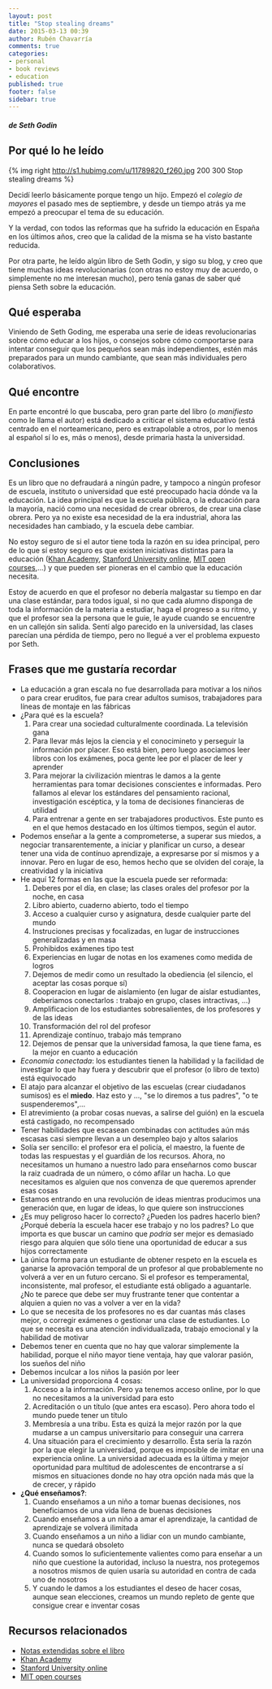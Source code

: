 ```yaml
---
layout: post
title: "Stop stealing dreams"
date: 2015-03-13 00:39
author: Rubén Chavarría
comments: true
categories: 
- personal
- book reviews
- education
published: true
footer: false
sidebar: true
---
```


##### de Seth Godin

## Por qué lo he leído

{% img right http://s1.hubimg.com/u/11789820_f260.jpg 200 300 Stop stealing dreams %}

Decidí leerlo básicamente porque tengo un hijo. Empezó el *colegio de mayores*
el pasado mes de septiembre, y desde un tiempo atrás ya me empezó a preocupar
el tema de su educación.

Y la verdad, con todos las reformas que ha sufrido la educación en España en
los últimos años, creo que la calidad de la misma se ha visto bastante reducida.

Por otra parte, he leído algún libro de Seth Godin, y sigo su blog, y creo que
tiene muchas ideas revolucionarias (con otras no estoy muy de acuerdo, o 
simplemente no me interesan mucho), pero tenía ganas de saber qué piensa Seth
sobre la educación.

<!-- more -->

## Qué esperaba

Viniendo de Seth Goding, me esperaba una serie de ideas revolucionarias sobre
cómo educar a los hijos, o consejos sobre cómo comportarse para intentar conseguir
que los pequeños sean más independientes, estén más preparados para un mundo
cambiante, que sean más individuales pero colaborativos.

## Qué encontre

En parte encontré lo que buscaba, pero gran parte del libro (o *manifiesto* como
le llama el autor) está dedicado a criticar el sistema educativo (está centrado
en el norteamericano, pero es extrapolable a otros, por lo menos al
español sí lo es, más o menos), desde primaria hasta la universidad.

## Conclusiones

Es un libro que no defraudará a ningún padre, y tampoco a ningún profesor de 
escuela, instituto o universidad que esté preocupado hacia dónde va la educación.
La idea principal es que la escuela pública, o la educación para la mayoría,
nació como una necesidad de crear obreros, de crear una clase obrera. Pero
ya no existe esa necesidad de la era industrial, ahora las necesidades han
cambiado, y la escuela debe cambiar.

No estoy seguro de si el autor tiene toda la razón en su idea principal, pero
de lo que sí estoy seguro es que existen iniciativas distintas para la educación
([Khan Academy], [Stanford University online], [MIT open courses],...) y que pueden ser pioneras
en el cambio que la educación necesita.

Estoy de acuerdo en que el profesor no debería malgastar su tiempo en dar una
clase estándar, para todos igual, si no que cada alumno disponga de toda la
información de la materia a estudiar, haga el progreso a su ritmo, y que el
profesor sea la persona que le guie, le ayude cuando se encuentre en un callejón
sin salida. Sentí algo parecido en la universidad, las clases parecían una
pérdida de tiempo, pero no llegué a ver el problema expuesto por Seth.

## Frases que me gustaría recordar

- La educación a gran escala no fue desarrollada para motivar a los niños o para crear eruditos, fue para crear adultos sumisos, trabajadores para líneas de montaje en las fábricas
- ¿Para qué es la escuela?
    1. Para crear una sociedad culturalmente coordinada. La televisión gana
    2. Para llevar más lejos la ciencia y el conocimineto y perseguir la información por placer. Eso está bien, pero luego asociamos leer libros con los exámenes, poca gente lee por el placer de leer y aprender
    3. Para mejorar la civilización mientras le damos a la gente herramientas para tomar decisiones conscientes e informadas. Pero fallamos al elevar los estándares del pensamiento racional, investigación escéptica, y la toma de decisiones financieras de utilidad
    4. Para entrenar a gente en ser trabajadores productivos. Este punto es en el que hemos destacado en los últimos tiempos, según el autor.
- Podemos enseñar a la gente a comprometerse, a superar sus miedos, a negociar transarentemente, a iniciar y planificar un curso, a desear tener una vida de contínuo aprendizaje, a expresarse por sí mismos y a innovar. Pero en lugar de eso, hemos hecho que se olviden del coraje, la creatividad y la iniciativa
- He aquí 12 formas en las que la escuela puede ser reformada:
    1. Deberes por el día, en clase; las clases orales del profesor por la noche, en casa
    2. Libro abierto, cuaderno abierto, todo el tiempo
    3. Acceso a cualquier curso y asignatura, desde cualquier parte del mundo
    4. Instruciones precisas y focalizadas, en lugar de instrucciones generalizadas y en masa
    5. Prohibidos exámenes tipo test
    6. Experiencias en lugar de notas en los examenes como medida de logros
    7. Dejemos de medir como un resultado la obediencia (el silencio, el aceptar las cosas porque sí)
    8. Cooperacion en lugar de aislamiento (en lugar de aislar estudiantes, deberiamos conectarlos : trabajo en grupo, clases intractivas, ...)
    9. Amplificacion de los estudiantes sobresalientes, de los profesores y de las ideas
    10. Transformación del rol del profesor
    11. Aprendizaje contínuo, trabajo más temprano
    12. Dejemos de pensar que la universidad famosa, la que tiene fama, es la mejor en cuanto a educación
- *Economía conectada*: los estudiantes tienen la habilidad y la facilidad de investigar lo que hay fuera y descubrir que el profesor (o libro de texto) está equivocado
- El atajo para alcanzar el objetivo de las escuelas (crear ciudadanos sumisos) es el **miedo**. Haz esto y ..., "se lo diremos a tus padres", "o te suspenderemos",...
- El atrevimiento (a probar cosas nuevas, a salirse del guión) en la escuela está castigado, no recompensado
- Tener habilidades que escasean combinadas con actitudes aún más escasas casi siempre llevan a un desempleo bajo y altos salarios
- Solía ser sencillo: el profesor era el policía, el maestro, la fuente de todas las respuestas y el guardián de los recursos. Ahora, no necesitamos un humano a nuestro lado para enseñarnos como buscar la raiz cuadrada de un número, o cómo afilar un hacha. Lo que necesitamos es alguien que nos convenza de que queremos aprender esas cosas
- Estamos entrando en una revolución de ideas mientras producimos una generación que, en lugar de ideas, lo que quiere son instrucciones
- ¿Es muy peligroso hacer lo correcto? ¿Pueden los padres hacerlo bien? ¿Porqué debería la escuela hacer ese trabajo y no los padres? Lo que importa es que buscar un camino que *podría* ser mejor es demasiado riesgo para alquien que sólo tiene una oportunidad de educar a sus hijos correctamente
- La única forma para un estudiante de obtener respeto en la escuela es ganarse la aprovación temporal de un profesor al que probablemente no volverá a ver en un futuro cercano. Si el profesor es temperamental, inconsistente, mal profesor, el estudiante está obligado a aguantarle. ¿No te parece que debe ser muy frustrante tener que contentar a alquien a quien no vas a volver a ver en la vida?
- Lo que se necesita de los profesores no es dar cuantas más clases mejor, o corregir exámenes o gestionar una clase de estudiantes. Lo que se necesita es una atención individualizada, trabajo emocional y la habilidad de motivar
- Debemos tener en cuenta que no hay que valorar simplemente la habilidad, porque el niño mayor tiene ventaja, hay que valorar pasión, los sueños del niño
- Debemos inculcar a los niños la pasión por leer
- La universidad proporciona 4 cosas:
    1. Acceso a la información. Pero ya tenemos acceso online, por lo que no necesitamos a la universidad para esto
    2. Acreditación o un título (que antes era escaso). Pero ahora todo el mundo puede tener un título
    3. Membresía a una tribu. Esta es quizá la mejor razón por la que mudarse a un campus universitario para conseguir una carrera
    4. Una situación para el crecimiento y desarrollo. Ésta sería la razón por la que elegir la universidad, porque es imposible de imitar en una experiencia online. La universidad adecuada es la última y mejor oportunidad para multitud de adolescentes de encontrarse a sí mismos en situaciones donde no hay otra opción nada más que la de crecer, y rápido
- **¿Qué enseñamos?**:
    1. Cuando enseñamos a un niño a tomar buenas decisiones, nos beneficiamos de una vida llena de buenas decisiones
    2. Cuando enseñamos a un niño a amar el aprendizaje, la cantidad de aprendizaje se volverá ilimitada
    3. Cuando enseñamos a un niño a lidiar con un mundo cambiante, nunca se quedará obsoleto
    4. Cuando somos lo suficientemente valientes como para enseñar a un niño que cuestione la autoridad, incluso la nuestra, nos protegemos a nosotros mismos de quien usaría su autoridad en contra de cada uno de nosotros
    5. Y cuando le damos a los estudiantes el deseo de hacer cosas, aunque sean elecciones, creamos un mundo repleto de gente que consigue crear e inventar cosas

## Recursos relacionados

- [Notas extendidas sobre el libro]
- [Khan Academy]
- [Stanford University online]
- [MIT open courses]

[Notas extendidas sobre el libro]: https://github.com/rchavarria/book-notes/tree/master/published/stop-stealing-dreams-by-seth-godin.md
[Khan Academy]: https://www.khanacademy.org
[Stanford University online]: http://online.stanford.edu
[MIT open courses]: http://ocw.mit.edu/index.htm

